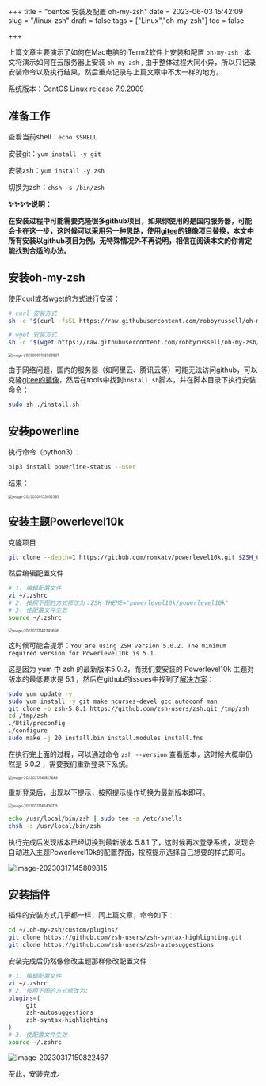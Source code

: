 +++
title = "centos 安装及配置 oh-my-zsh"
date = 2023-06-03 15:42:09
slug = "/linux-zsh"
draft = false
tags = ["Linux","oh-my-zsh"]
toc = false

+++



上篇文章主要演示了如何在Mac电脑的iTerm2软件上安装和配置 `oh-my-zsh` , 本文将演示如何在云服务器上安装 `oh-my-zsh` , 由于整体过程大同小异，所以只记录安装命令以及执行结果，然后重点记录与上篇文章中不太一样的地方。



系统版本：CentOS Linux release 7.9.2009

## 准备工作

查看当前shell：`echo $SHELL`

安装git：`yum install -y git`

安装zsh：`yum install -y zsh`

切换为zsh：`chsh -s /bin/zsh`



**✨✨✨✨说明：**

**在安装过程中可能需要克隆很多github项目，如果你使用的是国内服务器，可能会卡在这一步，这时候可以采用另一种思路，使用[gitee](https://gitee.com/)的镜像项目替换，本文中所有安装以github项目为例，无特殊情况外不再说明，相信在阅读本文的你肯定能找到合适的办法。**

## 安装oh-my-zsh

使用curl或者wget的方式进行安装：

```bash
# curl 安装方式
sh -c "$(curl -fsSL https://raw.githubusercontent.com/robbyrussell/oh-my-zsh/master/tools/install.sh)"

# wget 安装方式
sh -c "$(wget https://raw.githubusercontent.com/robbyrussell/oh-my-zsh/master/tools/install.sh -O -)"
```

<img src="https://kiwi4814-1256211473.cos.ap-nanjing.myqcloud.com/img/image-20230309132920921.webp" alt="image-20230309132920921" style="zoom: 50%;" />

由于网络问题，国内的服务器（如阿里云、腾讯云等）可能无法访问github，可以克隆[gitee的镜像](https://gitee.com/mirrors/oh-my-zsh)，然后在tools中找到`install.sh`脚本，并在脚本目录下执行安装命令：

```bash
sudo sh ./install.sh
```

## 安装powerline

执行命令（python3）：

```bash
pip3 install powerline-status --user
```

结果：

<img src="https://kiwi4814-1256211473.cos.ap-nanjing.myqcloud.com/img/image-20230309133852565.webp" alt="image-20230309133852565" style="zoom:50%;" />



## 安装主题Powerlevel10k

克隆项目

```bash
git clone --depth=1 https://github.com/romkatv/powerlevel10k.git $ZSH_CUSTOM/themes/powerlevel10k
```

然后编辑配置文件

```bash
# 1. 编辑配置文件
vi ~/.zshrc
# 2. 按照下图的方式修改为：ZSH_THEME="powerlevel10k/powerlevel10k"
# 3. 使配置文件生效
source ~/.zshrc
```

<img src="https://kiwi4814-1256211473.cos.ap-nanjing.myqcloud.com/img/image-20230317142345658.webp" alt="image-20230317142345658" style="zoom:50%;" />

这时候可能会提示：`You are using ZSH version 5.0.2. The minimum required version for Powerlevel10k is 5.1.`

这是因为 yum 中 zsh 的最新版本5.0.2，而我们要安装的 Powerlevel10k 主题对版本的最低要求是 5.1 ，然后在github的issues中找到了[解决方案](https://github.com/Powerlevel9k/powerlevel9k/issues/1355)：

```bash
sudo yum update -y
sudo yum install -y git make ncurses-devel gcc autoconf man
git clone -b zsh-5.8.1 https://github.com/zsh-users/zsh.git /tmp/zsh
cd /tmp/zsh
./Util/preconfig
./configure
sudo make -j 20 install.bin install.modules install.fns
```

在执行完上面的过程，可以通过命令 `zsh --version` 查看版本，这时候大概率仍然是 5.0.2 ，需要我们重新登录下系统。

<img src="https://kiwi4814-1256211473.cos.ap-nanjing.myqcloud.com/img/image-20230317141927648.webp" alt="image-20230317141927648" style="zoom:50%;" />

重新登录后，出现以下提示，按照提示操作切换为最新版本即可。

<img src="https://kiwi4814-1256211473.cos.ap-nanjing.myqcloud.com/img/image-20230317145430715.webp" alt="image-20230317145430715" style="zoom:50%;" />

```bash
echo /usr/local/bin/zsh | sudo tee -a /etc/shells
chsh -s /usr/local/bin/zsh
```

执行完成后发现版本已经切换到最新版本 5.8.1 了，这时候再次登录系统，发现会自动进入主题Powerlevel10k的配置界面，按照提示选择自己想要的样式即可。

![image-20230317145809815](https://kiwi4814-1256211473.cos.ap-nanjing.myqcloud.com/img/image-20230317145809815.webp)

## 安装插件

插件的安装方式几乎都一样，同上篇文章，命令如下：

```bash
cd ~/.oh-my-zsh/custom/plugins/
git clone https://github.com/zsh-users/zsh-syntax-highlighting.git
git clone https://github.com/zsh-users/zsh-autosuggestions
```

安装完成后仍然像修改主题那样修改配置文件：

```bash
# 1. 编辑配置文件
vi ~/.zshrc
# 2. 按照下图的方式修改为:
plugins=(
     git
     zsh-autosuggestions
     zsh-syntax-highlighting 
)
# 3. 使配置文件生效
source ~/.zshrc
```

![image-20230317150822467](https://kiwi4814-1256211473.cos.ap-nanjing.myqcloud.com/img/image-20230317150822467.webp)



至此，安装完成。
